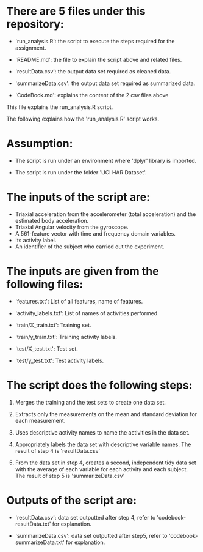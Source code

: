 There are 5 files under this repository:
=========================================

- 'run_analysis.R': the script to execute the steps required for the assignment.

- 'README.md': the file to explain the script above and related files.

- 'resultData.csv': the output data set required as cleaned data.

- 'summarizeData.csv': the output data set required as summarized data.

- 'CodeBook.md': explains the content of the 2 csv files above

This file explains the run_analysis.R script.



The following explains how the 'run_analysis.R' script works.

Assumption:
=========================================

 - The script is run under an environment where 'dplyr' library is imported.

 - The script is run under the folder 'UCI HAR Dataset'.


The inputs of the script are:
=========================================

- Triaxial acceleration from the accelerometer (total acceleration) and the estimated body acceleration.
- Triaxial Angular velocity from the gyroscope. 
- A 561-feature vector with time and frequency domain variables. 
- Its activity label. 
- An identifier of the subject who carried out the experiment.


The inputs are given from the following files:
=========================================

- 'features.txt': List of all features, name of features.

- 'activity_labels.txt': List of names of activities performed.

- 'train/X_train.txt': Training set.

- 'train/y_train.txt': Training activity labels.

- 'test/X_test.txt': Test set.

- 'test/y_test.txt': Test activity labels.


The script does the following steps:
=========================================

1. Merges the training and the test sets to create one data set.

2. Extracts only the measurements on the mean and standard deviation for each measurement.

3. Uses descriptive activity names to name the activities in the data set.

4. Appropriately labels the data set with descriptive variable names. The result of step 4 is 'resultData.csv'

5. From the data set in step 4, creates a second, independent tidy data set with the average of each variable for each activity and each subject.
   The result of step 5 is 'summarizeData.csv'


Outputs of the script are:
=========================================

- 'resultData.csv': data set outputted after step 4, refer to 'codebook-resultData.txt' for explanation.

- 'summarizeData.csv': data set outputted after step5, refer to 'codebook-summarizeData.txt' for explanation.